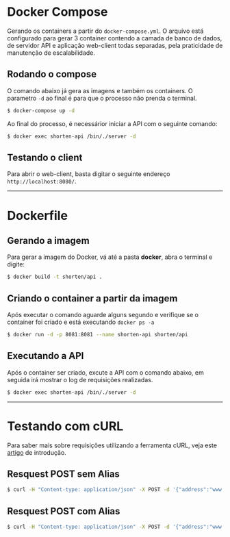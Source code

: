 # Docker Compose
Gerando os containers a partir do `docker-compose.yml`. O arquivo está configurado para gerar 3 container contendo a camada de banco de dados, de servidor API e aplicação web-client todas separadas, pela praticidade de manutenção de escalabilidade.

## Rodando o compose
O comando abaixo já gera as imagens e também os containers. O parametro `-d` ao final é para que o processo não prenda o terminal.
```sh
$ docker-compose up -d
```

Ao final do processo, é necessárior iniciar a API com o seguinte comando:
```sh
$ docker exec shorten-api /bin/./server -d
```

## Testando o client
Para abrir o web-client, basta digitar o seguinte endereço `http://localhost:8080/`.

---

# Dockerfile

## Gerando a imagem
Para gerar a imagem do Docker, vá até a pasta **docker**, abra o terminal e digite:
```sh
$ docker build -t shorten/api .
```

## Criando o container a partir da imagem
Após executar o comando aguarde alguns segundo e verifique se o container foi criado e está executando `docker ps -a`
```sh
$ docker run -d -p 8081:8081 --name shorten-api shorten/api
```

## Executando a API
Após o container ser criado, excute a API com o comando abaixo, em seguida irá mostrar o log de requisições realizadas.
```sh
$ docker exec shorten-api /bin/./server -d
```

---

# Testando com cURL
Para saber mais sobre requisições utilizando a ferramenta cURL, veja este [artigo](http://www.diego-garcia.info/2014/12/13/use-o-curl/) de introdução.

## Resquest POST sem Alias
```sh
$ curl -H "Content-type: application/json" -X POST -d '{"address":"www.google.com.br"}' "http://localhost:8081/api/v1/url/shorten"
```

## Resquest POST com Alias
```sh
$ curl -H "Content-type: application/json" -X POST -d '{"address":"www.google.com.br", "alias": "wilson"}' "http://localhost:8081/api/v1/url/shorten"
```